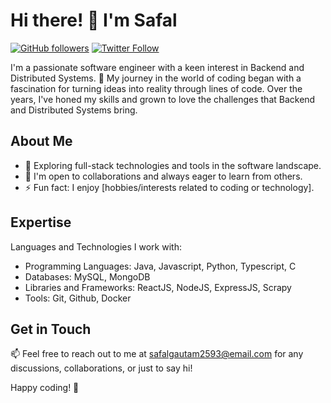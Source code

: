 # Hi there! 👋 I'm Safal

<!--
**Safalgautam3636/Safalgautam3636** is a ✨ _special_ ✨ repository because its `README.md` (this file) appears on your GitHub profile.

Here are some ideas to get you started:

- 🔭 I’m currently working on ...
- 🌱 I’m currently learning ...
- 👯 I’m looking to collaborate on ...
- 🤔 I’m looking for help with ...
- 💬 Ask me about ...
- 📫 How to reach me: ...
- 😄 Pronouns: ...
- ⚡ Fun fact: ...
-->


[![GitHub followers](https://img.shields.io/github/followers/Safalgautam3636?style=social)](https://github.com/Safalgautam3636)
[![Twitter Follow](https://img.shields.io/twitter/follow/SafalGautam11?style=social)]([https://twitter.com/SafalGautam11])

I'm a passionate software engineer with a keen interest in Backend and Distributed Systems. 🚀 My journey in the world of coding began with a fascination for turning ideas into reality through lines of code. Over the years, I've honed my skills and grown to love the challenges that Backend and Distributed Systems bring. 

## About Me

- 🌱 Exploring full-stack technologies and tools in the software landscape.
- 👯 I'm open to collaborations and always eager to learn from others.
- ⚡ Fun fact: I enjoy [hobbies/interests related to coding or technology].

## Expertise

Languages and Technologies I work with:
- Programming Languages: Java, Javascript, Python, Typescript, C
- Databases: MySQL, MongoDB
- Libraries and Frameworks: ReactJS, NodeJS, ExpressJS, Scrapy
- Tools: Git, Github, Docker

## Get in Touch

📫 Feel free to reach out to me at [safalgautam2593@email.com](mailto:safalgautam2593@email.com) for any discussions, collaborations, or just to say hi!

Happy coding! 🚀
